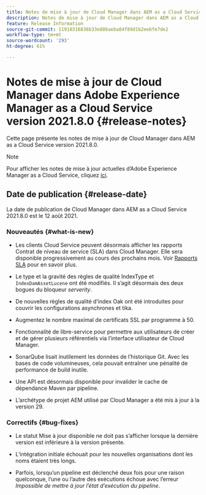 ```yaml
---
title: Notes de mise à jour de Cloud Manager dans AEM as a Cloud Service version 2021.8.0
description: Notes de mise à jour de Cloud Manager dans AEM as a Cloud Service version 2021.8.0
feature: Release Information
source-git-commit: 11910316836b33e886aeba84f89d1b2eebfe7de2
workflow-type: tm+mt
source-wordcount: '293'
ht-degree: 61%

---
```


# Notes de mise à jour de Cloud Manager dans Adobe Experience Manager as a Cloud Service version 2021.8.0 {#release-notes}

Cette page présente les notes de mise à jour de Cloud Manager dans AEM as a Cloud Service version 2021.8.0.

>[!NOTE]
>Pour afficher les notes de mise à jour actuelles d’Adobe Experience Manager as a Cloud Service, cliquez [ici](https://experienceleague.adobe.com/docs/experience-manager-cloud-service/release-notes/release-notes/release-notes-current.html?lang=fr).

## Date de publication {#release-date}

La date de publication de Cloud Manager dans AEM as a Cloud Service 2021.8.0 est le 12 août 2021.

### Nouveautés {#what-is-new}

* Les clients Cloud Service peuvent désormais afficher les rapports Contrat de niveau de service (SLA) dans Cloud Manager. Elle sera disponible progressivement au cours des prochains mois.
Voir [Rapports SLA](https://experienceleague.adobe.com/docs/experience-manager-cloud-service/implementing/using-cloud-manager/sla-reporting.html) pour en savoir plus.

* Le type et la gravité des règles de qualité IndexType et `IndexDamAssetLucene` ont été modifiés. Il s’agit désormais des deux bogues du bloqueur *serverity*.

* De nouvelles règles de qualité d’index Oak ont été introduites pour couvrir les configurations asynchrones et tika.

* Augmentez le nombre maximal de certificats SSL par programme à 50.

* Fonctionnalité de libre-service pour permettre aux utilisateurs de créer et de gérer plusieurs référentiels via l’interface utilisateur de Cloud Manager.

* SonarQube lisait inutilement les données de l’historique Git. Avec les bases de code volumineuses, cela pouvait entraîner une pénalité de performance de build inutile.

* Une API est désormais disponible pour invalider le cache de dépendance Maven par pipeline.

* L’archétype de projet AEM utilisé par Cloud Manager a été mis à jour à la version 29.

### Correctifs {#bug-fixes}

* Le statut Mise à jour disponible ne doit pas s’afficher lorsque la dernière version est inférieure à la version présente.

* L’intégration initiale échouait pour les nouvelles organisations dont les noms étaient très longs.

* Parfois, lorsqu’un pipeline est déclenché deux fois pour une raison quelconque, l’une ou l’autre des exécutions échoue avec l’erreur *Impossible de mettre à jour l’état d’exécution du pipeline*.
